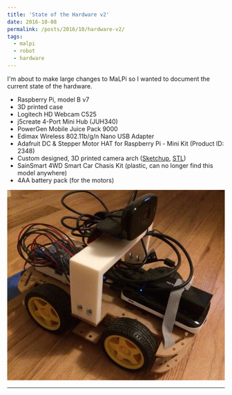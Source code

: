 ```yaml
---
title: 'State of the Hardware v2'
date: 2016-10-08
permalink: /posts/2016/10/hardware-v2/
tags:
  - malpi
  - robot
  - hardware
---
```


I'm about to make large changes to MaLPi so I wanted to document the current state of the hardware.

* Raspberry Pi, model B v7
* 3D printed case
* Logitech HD Webcam C525
* j5create 4-Port Mini Hub (JUH340)
* PowerGen Mobile Juice Pack 9000
* Edimax Wireless 802.11b/g/n Nano USB Adapter
* Adafruit DC & Stepper Motor HAT for Raspberry Pi - Mini Kit (Product ID: 2348)
* Custom designed, 3D printed camera arch ([Sketchup](/files/CameraArch.skp), [STL](/files/CameraArchSingle.stl))
* SainSmart 4WD Smart Car Chasis Kit (plastic, can no longer find this model anywhere)
* 4AA battery pack (for the motors)

![alt text](/images/MaLPi_Hardware_20161008.jpg "Hardware v2")

------
